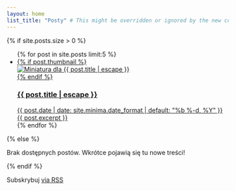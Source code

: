 ```yaml
---
layout: home
list_title: "Posty" # This might be overridden or ignored by the new content below
---
```


{% if site.posts.size > 0 %}
  <ul class="post-list masonry-grid">
    {% for post in site.posts limit:5 %}
      <li class="masonry-item">
        <a href="{{ post.url | relative_url }}" class="post-card-link">
          {% if post.thumbnail %}
            <div class="post-card-thumbnail">
              <img src="{{ post.thumbnail | relative_url }}" alt="Miniatura dla {{ post.title | escape }}">
            </div>
          {% endif %}
          <div class="post-card-content">
            <h3>
              {{ post.title | escape }}
            </h3>
            <span class="post-meta">{{ post.date | date: site.minima.date_format | default: "%b %-d, %Y" }}</span>
            <div class="post-excerpt">
              {{ post.excerpt }}
            </div>
          </div>
        </a>
      </li>
    {% endfor %}
  </ul>
{% else %}
  <p>Brak dostępnych postów. Wkrótce pojawią się tu nowe treści!</p>
{% endif %}

<p class="rss-subscribe">Subskrybuj <a href="{{ "/feed.xml" | relative_url }}">via RSS</a></p>
